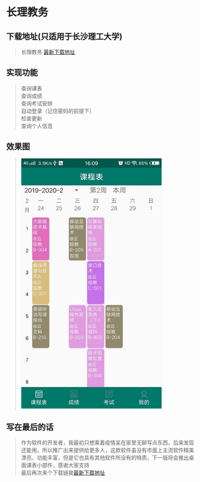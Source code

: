 # 长理教务
##  下载地址(只适用于长沙理工大学)
>长理教务 [最新下载地址](http://47.106.159.165:8081/apk/长理教务v2.0.1.apk)
##  实现功能
>查询课表<br> 
>查询成绩<br> 
>查询考试安排<br> 
>自动登录（记住密码的前提下）<br> 
>检查更新<br> 
>查询个人信息<br> 
##  效果图
><img src="https://github.com/892681347/EduAdminPic/raw/master/TimetablePic.jpg"  alt="课程表页面" width="375px"/>
##  写在最后的话
>作为软件的开发者，我最初只想乘着疫情呆在家里无聊写点东西，后来发现还能用，所以推广出来提供给更多人，这款软件虽没有市面上主流软件精美漂亮、功能丰富，但是它也具有其他软件所没有的特质，下一版将会推出桌面课表小部件，感谢大家支持<br>最后再次来个下载链接[最新下载地址](http://47.106.159.165:8081/apk/长理教务v2.0.1.apk)
